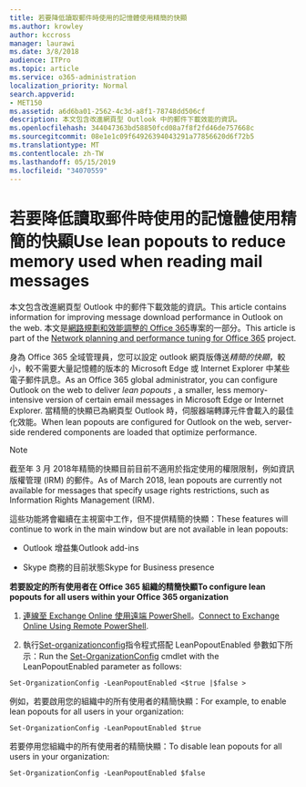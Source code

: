 ```yaml
---
title: 若要降低讀取郵件時使用的記憶體使用精簡的快顯
ms.author: krowley
author: kccross
manager: laurawi
ms.date: 3/8/2018
audience: ITPro
ms.topic: article
ms.service: o365-administration
localization_priority: Normal
search.appverid:
- MET150
ms.assetid: a6d6ba01-2562-4c3d-a8f1-78748dd506cf
description: 本文包含改進網頁型 Outlook 中的郵件下載效能的資訊。
ms.openlocfilehash: 344047363bd58850fcd08a7f8f2fd46de757668c
ms.sourcegitcommit: 08e1e1c09f64926394043291a77856620d6f72b5
ms.translationtype: MT
ms.contentlocale: zh-TW
ms.lasthandoff: 05/15/2019
ms.locfileid: "34070559"
---
```

# <a name="use-lean-popouts-to-reduce-memory-used-when-reading-mail-messages"></a><span data-ttu-id="f503f-103">若要降低讀取郵件時使用的記憶體使用精簡的快顯</span><span class="sxs-lookup"><span data-stu-id="f503f-103">Use lean popouts to reduce memory used when reading mail messages</span></span>

<span data-ttu-id="f503f-104">本文包含改進網頁型 Outlook 中的郵件下載效能的資訊。</span><span class="sxs-lookup"><span data-stu-id="f503f-104">This article contains information for improving message download performance in Outlook on the web.</span></span> <span data-ttu-id="f503f-105">本文是[網路規劃和效能調整的 Office 365](https://aka.ms/tune)專案的一部分。</span><span class="sxs-lookup"><span data-stu-id="f503f-105">This article is part of the [Network planning and performance tuning for Office 365](https://aka.ms/tune) project.</span></span>
   
<span data-ttu-id="f503f-106">身為 Office 365 全域管理員，您可以設定 outlook 網頁版傳送*精簡的快顯*，較小，較不需要大量記憶體的版本的 Microsoft Edge 或 Internet Explorer 中某些電子郵件訊息。</span><span class="sxs-lookup"><span data-stu-id="f503f-106">As an Office 365 global administrator, you can configure Outlook on the web to deliver  *lean popouts*  , a smaller, less memory-intensive version of certain email messages in Microsoft Edge or Internet Explorer.</span></span> <span data-ttu-id="f503f-107">當精簡的快顯已為網頁型 Outlook 時，伺服器端轉譯元件會載入的最佳化效能。</span><span class="sxs-lookup"><span data-stu-id="f503f-107">When lean popouts are configured for Outlook on the web, server-side rendered components are loaded that optimize performance.</span></span> 
  
> [!NOTE]
> <span data-ttu-id="f503f-108">截至年 3 月 2018年精簡的快顯目前目前不適用於指定使用的權限限制，例如資訊版權管理 (IRM) 的郵件。</span><span class="sxs-lookup"><span data-stu-id="f503f-108">As of March 2018, lean popouts are currently not available for messages that specify usage rights restrictions, such as Information Rights Management (IRM).</span></span> 
  
<span data-ttu-id="f503f-109">這些功能將會繼續在主視窗中工作，但不提供精簡的快顯：</span><span class="sxs-lookup"><span data-stu-id="f503f-109">These features will continue to work in the main window but are not available in lean popouts:</span></span>
  
- <span data-ttu-id="f503f-110">Outlook 增益集</span><span class="sxs-lookup"><span data-stu-id="f503f-110">Outlook add-ins</span></span>
    
- <span data-ttu-id="f503f-111">Skype 商務的目前狀態</span><span class="sxs-lookup"><span data-stu-id="f503f-111">Skype for Business presence</span></span>
    
 <span data-ttu-id="f503f-112">**若要設定的所有使用者在 Office 365 組織的精簡快顯**</span><span class="sxs-lookup"><span data-stu-id="f503f-112">**To configure lean popouts for all users within your Office 365 organization**</span></span>
  
1. <span data-ttu-id="f503f-113">[連線至 Exchange Online 使用遠端 PowerShell](http://technet.microsoft.com/library/jj984289%28v=exchg.150%29.aspx )。</span><span class="sxs-lookup"><span data-stu-id="f503f-113">[Connect to Exchange Online Using Remote PowerShell](http://technet.microsoft.com/library/jj984289%28v=exchg.150%29.aspx ).</span></span>
    
2. <span data-ttu-id="f503f-114">執行[Set-organizationconfig](https://technet.microsoft.com/library/aa997443%28v=exchg.160%29.aspx)指令程式搭配 LeanPopoutEnabled 參數如下所示：</span><span class="sxs-lookup"><span data-stu-id="f503f-114">Run the [Set-OrganizationConfig](https://technet.microsoft.com/library/aa997443%28v=exchg.160%29.aspx) cmdlet with the LeanPopoutEnabled parameter as follows:</span></span> 
    
  ```
  Set-OrganizationConfig -LeanPopoutEnabled <$true |$false >
  ```

  <span data-ttu-id="f503f-115">例如，若要啟用您的組織中的所有使用者的精簡快顯：</span><span class="sxs-lookup"><span data-stu-id="f503f-115">For example, to enable lean popouts for all users in your organization:</span></span>
    
  ```
  Set-OrganizationConfig -LeanPopoutEnabled $true
  ```

  <span data-ttu-id="f503f-116">若要停用您組織中的所有使用者的精簡快顯：</span><span class="sxs-lookup"><span data-stu-id="f503f-116">To disable lean popouts for all users in your organization:</span></span>
    
  ```
  Set-OrganizationConfig -LeanPopoutEnabled $false
  ```


